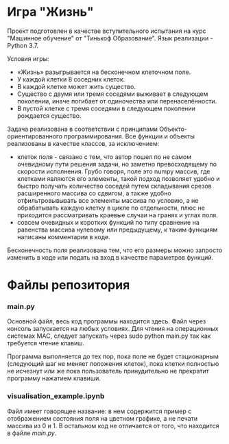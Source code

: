 # Игра "Жизнь"

Проект подготовлен в качестве вступительного испытания на курс "Машинное обучение" от "Тинькоф Образование". Язык реализации - Python 3.7. 

Условия игры:
 - «Жизнь» разыгрывается на бесконечном клеточном поле.
 - У каждой клетки 8 соседних клеток.
 - В каждой клетке может жить существо.
 - Существо с двумя или тремя соседями выживает в следующем поколении, иначе погибает от одиночества или перенаселённости.
 - В пустой клетке с тремя соседями в следующем поколении рождается существо.
 
 Задача реализована в соответствии с принципами Объекто-ориентированного программирования. Все функции и объекты реализованы в качестве классов, за исключением:
 - клеток поля - связано с тем, что автор пошел по не самом очевидному пути решения задачи, но заметно превосходящему по скорости исполнения. Грубо говоря, поле это numpy массив, где клетками являются его элементы, такой подход позволяет удобно и быстро получать количество соседей путем складывания срезов расширенного массива со сдвигом, а также удобно отфильтровывывать все элементы массива по условию, а не обрабатывать каждую клетку в цикле по отдельности, плюс не приходится рассматривать краевые случаи на гранях и углах поля.
 - совсем очевидных и коротких функций по типу сравнение на равенства массива нулевому или предыдущему, к таким функциям написаны комментарии в коде.
 
Бесконечность поля реализована тем, что его размеры можно запросто изменить в коде или подать на вход в качестве параметров функций.

# Файлы репозитория

### main.py

Основной файл, весь код программы находится здесь. Файл через консоль запускается на любых условиях. Для чтения на операционных системах MAC, следует запускать через sudo python main.py так как требуется чтение клавиш.

Программа выполняется до тех пор, пока поле не будет стационарным (следующий шаг не меняет положения клеток), пока клетки полностью не исчезнут или же пока пользователь принудительно не прекратит программу нажатием клавиши.

### visualisation_example.ipynb

Файл имеет говорящее название: в нем содержится пример с отображением состояния поля на цветном графике, а не печати массива из 0 и 1. В остальном код не отличается от того, что находится в файле *main.py*.
